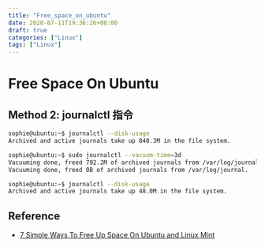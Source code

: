 ```yaml
---
title: "Free_space_on_ubuntu"
date: 2020-07-11T19:36:26+08:00
draft: true
categories: ["Linux"]
tags: ["Linux"]
---
```


# Free Space On Ubuntu


## Method 2: journalctl 指令

```sh
sophie@ubuntu:~$ journalctl --disk-usage
Archived and active journals take up 840.3M in the file system.
```


```sh
sophie@ubuntu:~$ sudo journalctl --vacuum-time=3d
Vacuuming done, freed 792.2M of archived journals from /var/log/journal/0c1a867975654e11ab0fa8ab9b00dc0f.
Vacuuming done, freed 0B of archived journals from /var/log/journal.
```

```sh
sophie@ubuntu:~$ journalctl --disk-usage
Archived and active journals take up 48.0M in the file system.
```

## Reference
* [7 Simple Ways To Free Up Space On Ubuntu and Linux Mint](https://itsfoss.com/free-up-space-ubuntu-linux/)